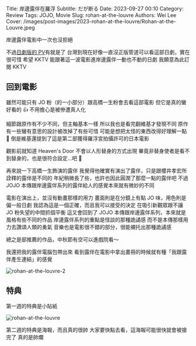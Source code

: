 Title: 岸邊露伴在羅浮
Subtitle: だが断る
Date: 2023-09-27 00:10
Category: Review
Tags: JOJO, Movie
Slug: rohan-at-the-louvre
Authors: Wei Lee
Cover: /images/post-images/2023-rohan-at-the-louvre/Rohan-at-the-Louvre.jpeg

岸邊露伴電影中一次也沒拒絕

<!--more-->

不過[日劇版的 PV](https://www.youtube.com/watch?v=0R-T9ua9bIQ)有就是了
台灣到現在好像一直沒正版管道可以看這部日劇，實在很可惜
希望 KKTV 能跟著這一波電影進岸邊露伴一動也不動的日劇
我願意為此訂閱 KKTV

## 回到電影
雖然可能只有 JO 粉（的一小部分）跟高橋一生粉會去看這部電影
但它是真的蠻好看的 👍
不用擔心是被慘遭真人化

細節跟原作有不少不同，但主軸基本一樣
所以我也是看完翻維基才發現不同
原作有一些蠻有意思的設計被改掉了有些可惜
可能是想把太怪的東西改得好理解一點 🤔
倒是維基還提到了這是第二部獲得羅浮宮拍攝許可的日本電影

觀影前就知道 Heaven's Door 不會以人形替身的方式出現
畢竟非替身使者是看不到替身的，也是很符合設定...吧 👀

再來說一下高橋一生飾演的露伴
我覺得他確實有演出了露伴，只是跟櫻井孝宏所詮釋的露伴是不同的
年紀稍微長了些，也許也因此圓潤了那麼一點的露伴吧
不過 JOJO 本傳跟岸邊露伴系列的露伴給人的感覺本來就有微妙的不同

電影在演出上，並沒有動畫那樣的用力
畫面則是在分鏡上有點 JO 味，用色則是偏一般日劇
我認為這是一個正確，而且我可以接受的決定
在吸引新觀眾跟不讓 JO 粉失望的中間抓個平衡
這又會回到了 JOJO 本傳跟岸邊露伴系列，本來就是風格有些不同的作品
岸邊露伴系列的重點是怪談的那種詭譎感
而不是本傳那樣用力去讚頌人類的勇氣
音樂也是電影很不錯的部分，很能襯托出那種詭譎感

總之是部推薦的作品，中秋節有空可以進戲院看～

我還把我的露伴電腦包帶出來
看到露伴在電影中拿出畫冊的時候就有種「我跟露伴產生連結」的感覺

![rohan-at-the-louvre-2](/images/post-images/2023-rohan-at-the-louvre/Rohan-at-the-Louvre-2.jpeg)

## 特典
第一週的特典是小貼紙

![rohan-at-the-louvre](/images/post-images/2023-rohan-at-the-louvre/Rohan-at-the-Louvre.jpeg)

第二週的特典是海報，而且真的很帥
大家要快點去看，這海報可能很快就會被搶完了
真的是帥爛
